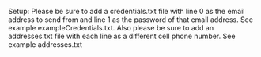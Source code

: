 Setup:
Please be sure to add a credentials.txt file with line 0 as the email address to send from and line 1 as the password of that email address. See example exampleCredentials.txt.
Also please be sure to add an addresses.txt file with each line as a different cell phone number. See example addresses.txt
